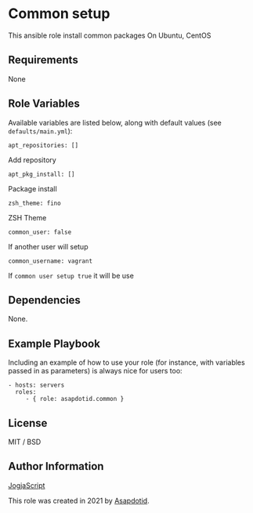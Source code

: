 # Common setup

This ansible role install common packages On Ubuntu, CentOS

## Requirements

None

## Role Variables

Available variables are listed below, along with default values (see `defaults/main.yml`):

    apt_repositories: []

Add repository

    apt_pkg_install: []

Package install

    zsh_theme: fino

ZSH Theme

    common_user: false

If another user will setup

    common_username: vagrant

If `common user setup true` it will be use

## Dependencies

None.

## Example Playbook

Including an example of how to use your role (for instance, with variables passed in as parameters) is always nice for users too:

    - hosts: servers
      roles:
         - { role: asapdotid.common }

## License

MIT / BSD

## Author Information

[JogjaScript](https://jogjascript.com)

This role was created in 2021 by [Asapdotid](https://jogjanode.com/).
